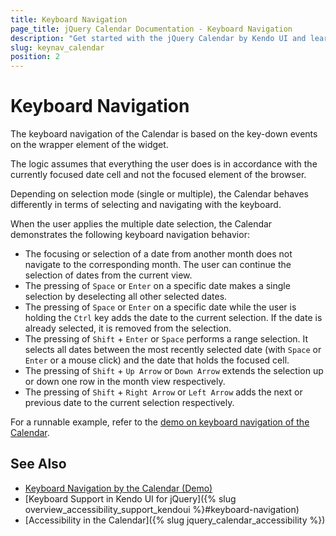 ```yaml
---
title: Keyboard Navigation
page_title: jQuery Calendar Documentation - Keyboard Navigation
description: "Get started with the jQuery Calendar by Kendo UI and learn about the accessibility support it provides through its keyboard navigation functionality."
slug: keynav_calendar
position: 2
---
```


# Keyboard Navigation

The keyboard navigation of the Calendar is based on the key-down events on the wrapper element of the widget.

The logic assumes that everything the user does is in accordance with the currently focused date cell and not the focused element of the browser.

Depending on selection mode (single or multiple), the Calendar behaves differently in terms of selecting and navigating with the keyboard.

When the user applies the multiple date selection, the Calendar demonstrates the following keyboard navigation behavior:

* The focusing or selection of a date from another month does not navigate to the corresponding month. The user can continue the selection of dates from the current view.
* The pressing of `Space` or `Enter` on a specific date makes a single selection by deselecting all other selected dates.
* The pressing of `Space` or `Enter` on a specific date while the user is holding the `Ctrl` key adds the date to the current selection. If the date is already selected, it is removed from the selection.
* The pressing of `Shift` + `Enter` or `Space` performs a range selection. It selects all dates between the most recently selected date (with `Space` or `Enter` or a mouse click) and the date that holds the focused cell.
* The pressing of `Shift` + `Up Arrow` or `Down Arrow` extends the selection up or down one row in the month view respectively.
* The pressing of `Shift` + `Right Arrow` or `Left Arrow` adds the next or previous date to the current selection respectively.

For a runnable example, refer to the [demo on keyboard navigation of the Calendar](https://demos.telerik.com/kendo-ui/calendar/keyboard-navigation).

## See Also

* [Keyboard Navigation by the Calendar (Demo)](https://demos.telerik.com/kendo-ui/calendar/keyboard-navigation)
* [Keyboard Support in Kendo UI for jQuery]({% slug overview_accessibility_support_kendoui %}#keyboard-navigation)
* [Accessibility in the Calendar]({% slug jquery_calendar_accessibility %})
